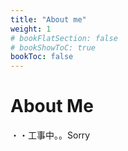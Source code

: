 ```yaml
---
title: "About me"
weight: 1
# bookFlatSection: false
# bookShowToC: true
bookToc: false
---
```


# About Me

・・工事中。。Sorry

